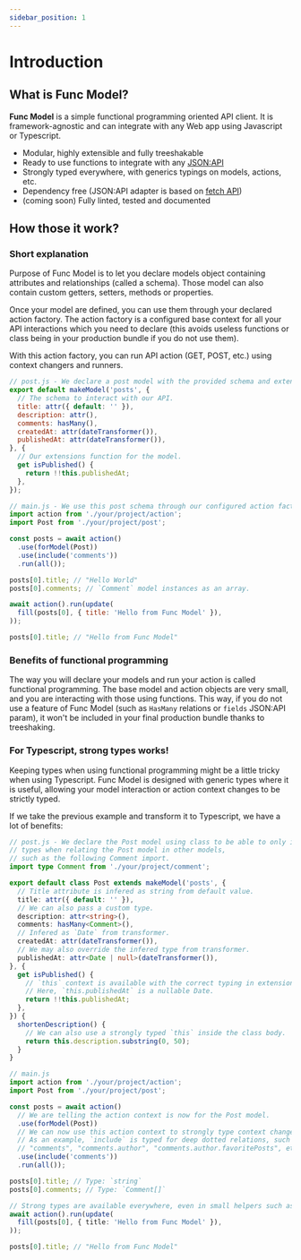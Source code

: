 ```yaml
---
sidebar_position: 1
---
```


# Introduction

## What is Func Model?

**Func Model** is a simple functional programming oriented API client. It is
framework-agnostic and can integrate with any Web app using Javascript or
Typescript.

- Modular, highly extensible and fully treeshakable
- Ready to use functions to integrate with any [JSON:API](https://jsonapi.org/)
- Strongly typed everywhere, with generics typings on models, actions, etc.
- Dependency free (JSON:API adapter is based
  on [fetch API](https://developer.mozilla.org/en-US/docs/Web/API/Fetch_API))
- (coming soon) Fully linted, tested and documented

## How those it work?

### Short explanation

Purpose of Func Model is to let you declare models object containing attributes
and relationships (called a schema). Those model can also contain custom
getters, setters, methods or properties.

Once your model are defined, you can use them through your declared action
factory. The action factory is a configured base context for all your API
interactions which you need to declare (this avoids useless functions or class
being in your production bundle if you do not use them).

With this action factory, you can run API action (GET, POST, etc.) using context
changers and runners.

```javascript
// post.js - We declare a post model with the provided schema and extensions.
export default makeModel('posts', {
  // The schema to interact with our API.
  title: attr({ default: '' }),
  description: attr(),
  comments: hasMany(),
  createdAt: attr(dateTransformer()),
  publishedAt: attr(dateTransformer()),
}, {
  // Our extensions function for the model.
  get isPublished() {
    return !!this.publishedAt;
  },
});

// main.js - We use this post schema through our configured action factory.
import action from './your/project/action';
import Post from './your/project/post';

const posts = await action()
  .use(forModel(Post))
  .use(include('comments'))
  .run(all());

posts[0].title; // "Hello World"
posts[0].comments; // `Comment` model instances as an array.

await action().run(update(
  fill(posts[0], { title: 'Hello from Func Model' }),
));

posts[0].title; // "Hello from Func Model"
```

### Benefits of functional programming

The way you will declare your models and run your action is called functional
programming. The base model and action objects are very small, and you are
interacting with those using functions. This way, if you do not use a feature of
Func Model (such as `HasMany` relations or `fields` JSON:API param), it won't be
included in your final production bundle thanks to treeshaking.

### For Typescript, strong types works!

Keeping types when using functional programming might be a little tricky when
using Typescript. Func Model is designed with generic types where it is useful,
allowing your model interaction or action context changes to be strictly typed.

If we take the previous example and transform it to Typescript, we have a lot of
benefits:

```typescript
// post.js - We declare the Post model using class to be able to only import
// types when relating the Post model in other models,
// such as the following Comment import.
import type Comment from './your/project/comment';

export default class Post extends makeModel('posts', {
  // Title attribute is infered as string from default value.
  title: attr({ default: '' }),
  // We can also pass a custom type.
  description: attr<string>(),
  comments: hasMany<Comment>(),
  // Infered as `Date` from transformer.
  createdAt: attr(dateTransformer()),
  // We may also override the infered type from transformer.
  publishedAt: attr<Date | null>(dateTransformer()),
}, {
  get isPublished() {
    // `this` context is available with the correct typing in extensions.
    // Here, `this.publishedAt` is a nullable Date.
    return !!this.publishedAt;
  },
}) {
  shortenDescription() {
    // We can also use a strongly typed `this` inside the class body.
    return this.description.substring(0, 50);
  }
}

// main.js
import action from './your/project/action';
import Post from './your/project/post';

const posts = await action()
  // We are telling the action context is now for the Post model.
  .use(forModel(Post))
  // We can now use this action context to strongly type context changers params.
  // As an example, `include` is typed for deep dotted relations, such as:
  // "comments", "comments.author", "comments.author.favoritePosts", etc.
  .use(include('comments'))
  .run(all());

posts[0].title; // Type: `string`
posts[0].comments; // Type: `Comment[]`

// Strong types are available everywhere, even in small helpers such as `fill`.
await action().run(update(
  fill(posts[0], { title: 'Hello from Func Model' }),
));

posts[0].title; // "Hello from Func Model"
```
